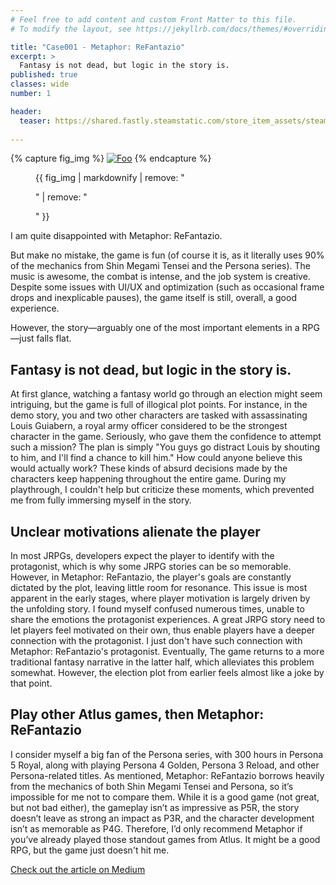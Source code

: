 ```yaml
---
# Feel free to add content and custom Front Matter to this file.
# To modify the layout, see https://jekyllrb.com/docs/themes/#overriding-theme-defaults

title: "Case001 - Metaphor: ReFantazio"
excerpt: >
  Fantasy is not dead, but logic in the story is.
published: true
classes: wide
number: 1

header:
  teaser: https://shared.fastly.steamstatic.com/store_item_assets/steam/apps/2679460/ss_dda964531d3e5639c7d0016462a1f8c559cf929a.jpg?t=1728971531
    
---
```


{% capture fig_img %}
[![Foo](https://shared.fastly.steamstatic.com/store_item_assets/steam/apps/2679460/ss_dda964531d3e5639c7d0016462a1f8c559cf929a.jpg?t=1728971531)](https://store.steampowered.com/app/2679460/ReFantazio/)
{% endcapture %}
<figure>
  {{ fig_img | markdownify | remove: "<p>" | remove: "</p>" }}
</figure>

I am quite disappointed with Metaphor: ReFantazio.

But make no mistake, the game is fun (of course it is, as it literally uses 90% of the mechanics from Shin Megami Tensei and the Persona series). The music is awesome, the combat is intense, and the job system is creative. Despite some issues with UI/UX and optimization (such as occasional frame drops and inexplicable pauses), the game itself is still, overall, a good experience.

However, the story—arguably one of the most important elements in a RPG—just falls flat.

## Fantasy is not dead, but logic in the story is.

At first glance, watching a fantasy world go through an election might seem intriguing, but the game is full of illogical plot points. For instance, in the demo story, you and two other characters are tasked with assassinating Louis Guiabern, a royal army officer considered to be the strongest character in the game. Seriously, who gave them the confidence to attempt such a mission? The plan is simply "You guys go distract Louis by shouting to him, and I'll find a chance to kill him." How could anyone believe this would actually work? These kinds of absurd decisions made by the characters keep happening throughout the entire game. During my playthrough, I couldn't help but criticize these moments, which prevented me from fully immersing myself in the story.

## Unclear motivations alienate the player

In most JRPGs, developers expect the player to identify with the protagonist, which is why some JRPG stories can be so memorable. However, in Metaphor: ReFantazio, the player's goals are constantly dictated by the plot, leaving little room for resonance. This issue is most apparent in the early stages, where player motivation is largely driven by the unfolding story. I found myself confused numerous times, unable to share the emotions the protagonist experiences. A great JRPG story need to let players feel motivated on their own, thus enable players have a deeper connection with the protagonist. I just don't have such connection with Metaphor: ReFantazio's protagonist. Eventually, The game returns to a more traditional fantasy narrative in the latter half, which alleviates this problem somewhat. However, the election plot from earlier feels almost like a joke by that point.

## Play other Atlus games, then Metaphor: ReFantazio

I consider myself a big fan of the Persona series, with 300 hours in Persona 5 Royal, along with playing Persona 4 Golden, Persona 3 Reload, and other Persona-related titles. As mentioned, Metaphor: ReFantazio borrows heavily from the mechanics of both Shin Megami Tensei and Persona, so it’s impossible for me not to compare them. While it is a good game (not great, but not bad either), the gameplay isn’t as impressive as P5R, the story doesn’t leave as strong an impact as P3R, and the character development isn’t as memorable as P4G. Therefore, I’d only recommend Metaphor if you’ve already played those standout games from Atlus. It might be a good RPG, but the game just doesn't hit me. 

[Check out the article on Medium](https://medium.com/@ROBsayYes/case-001-metaphor-refantazio-4805deffad84)